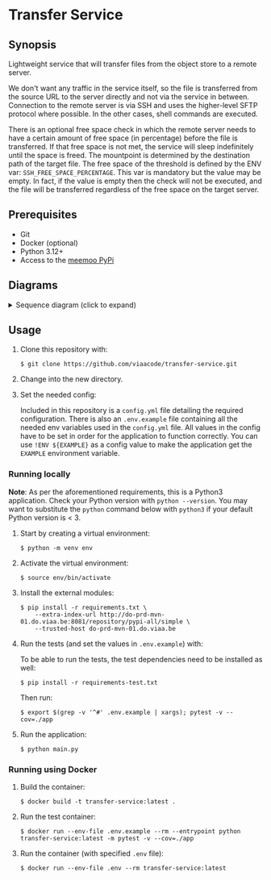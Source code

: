 # Transfer Service

## Synopsis

Lightweight service that will transfer files from the object store to a remote server.

We don't want any traffic in the service itself, so the file is transferred from the source URL to the server directly and not via the service in between. Connection to the remote server is via SSH and uses the higher-level SFTP protocol where possible. In the other cases, shell commands are executed.

There is an optional free space check in which the remote server needs to have a certain amount of free space (in percentage) before the file is transferred. If that free space is not met, the service will sleep indefinitely until the space is freed. The mountpoint is determined by the destination path of the target file. The free space of the threshold is defined by the ENV var: `SSH_FREE_SPACE_PERCENTAGE`. This var is mandatory but the value may be empty. In fact, if the value is empty then the check will not be executed, and the file will be transferred regardless of the free space on the target server.

## Prerequisites

- Git
- Docker (optional)
- Python 3.12+
- Access to the [meemoo PyPi](http://do-prd-mvn-01.do.viaa.be:8081)

## Diagrams

<details>
  <summary>Sequence diagram (click to expand)</summary>

  ![Transfer Service](http://www.plantuml.com/plantuml/proxy?src=https://raw.githubusercontent.com/viaacode/transfer-service/main/docs/transfer-service_sequence-diagram.plantuml&fmt=svg)

</details>

## Usage

1. Clone this repository with:

   `$ git clone https://github.com/viaacode/transfer-service.git`

2. Change into the new directory.

3. Set the needed config:

    Included in this repository is a `config.yml` file detailing the required configuration.
    There is also an `.env.example` file containing all the needed env variables used in the `config.yml` file.
    All values in the config have to be set in order for the application to function correctly.
    You can use `!ENV ${EXAMPLE}` as a config value to make the application get the `EXAMPLE` environment variable.

### Running locally

**Note**: As per the aforementioned requirements, this is a Python3
application. Check your Python version with `python --version`. You may want to
substitute the `python` command below with `python3` if your default Python version
is < 3.

1. Start by creating a virtual environment:

    `$ python -m venv env`

2. Activate the virtual environment:

    `$ source env/bin/activate`

3. Install the external modules:

    ```
    $ pip install -r requirements.txt \
        --extra-index-url http://do-prd-mvn-01.do.viaa.be:8081/repository/pypi-all/simple \
        --trusted-host do-prd-mvn-01.do.viaa.be
    ```

4. Run the tests (and set the values in `.env.example`) with:

    To be able to run the tests, the test dependencies need to be installed as well:

    ```
    $ pip install -r requirements-test.txt
    ```

    Then run:

    `$ export $(grep -v '^#' .env.example | xargs); pytest -v --cov=./app`

5. Run the application:

    `$ python main.py`

### Running using Docker

1. Build the container:

   `$ docker build -t transfer-service:latest .`

2. Run the test container:

   `$ docker run --env-file .env.example --rm --entrypoint python transfer-service:latest -m pytest -v --cov=./app`

2. Run the container (with specified `.env` file):

   `$ docker run --env-file .env --rm transfer-service:latest`
